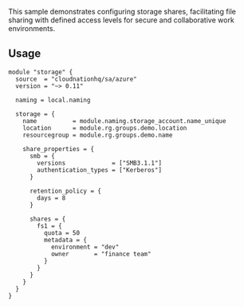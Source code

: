 This sample demonstrates configuring storage shares, facilitating file sharing with defined access levels for secure and collaborative work environments.

## Usage

```hcl
module "storage" {
  source  = "cloudnationhq/sa/azure"
  version = "~> 0.11"

  naming = local.naming

  storage = {
    name          = module.naming.storage_account.name_unique
    location      = module.rg.groups.demo.location
    resourcegroup = module.rg.groups.demo.name

    share_properties = {
      smb = {
        versions             = ["SMB3.1.1"]
        authentication_types = ["Kerberos"]
      }

      retention_policy = {
        days = 8
      }

      shares = {
        fs1 = {
          quota = 50
          metadata = {
            environment = "dev"
            owner       = "finance team"
          }
        }
      }
    }
  }
}
```
